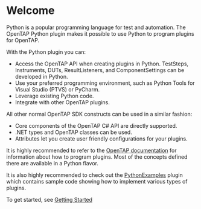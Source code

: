 # Welcome
Python is a popular programming language for test and automation. The OpenTAP Python plugin makes it possible to use Python to program plugins for OpenTAP.

With the Python plugin you can:

- Access the OpenTAP API when creating plugins in Python. TestSteps, Instruments, DUTs, ResultListeners, and ComponentSettings can be developed in Python. 
- Use your preferred programming environment, such as Python Tools for Visual Studio (PTVS) or PyCharm.
- Leverage existing Python code. 
- Integrate with other OpenTAP plugins. 


All other normal OpenTAP SDK constructs can be used in a similar fashion:

- Core components of the OpenTAP C# API are directly supported. 
- .NET types and OpenTAP classes can be used. 
- Attributes let you create user friendly configurations for your plugins.

It is highly recommended to refer to the [OpenTAP documentation](https://doc.opentap.io) for information about how to program plugins.
Most of the concepts defined there are available in a Python flavor.

It is also highly recommended to check out the [PythonExamples](http://packages.opentap.io/index.html#/?name=PythonExamples) plugin which contains sample code showing how to implement various types of plugins.

To get started, see [Getting Started](./Python_Development_Examples/Readme.md)
